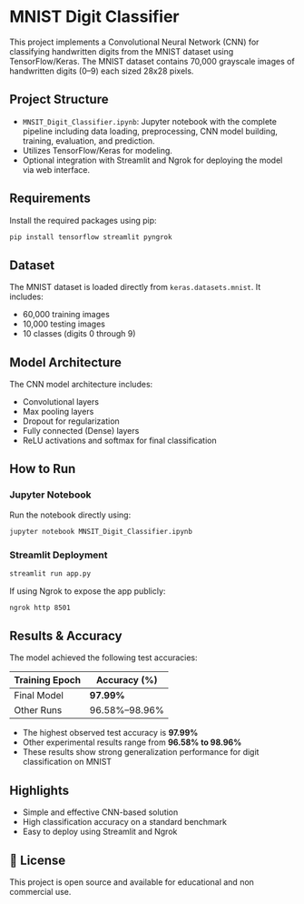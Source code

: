 # MNIST Digit Classifier 

This project implements a Convolutional Neural Network (CNN) for classifying handwritten digits from the MNIST dataset using TensorFlow/Keras.
The MNIST dataset contains 70,000 grayscale images of handwritten digits (0–9) each sized 28x28 pixels.

## Project Structure

- `MNSIT_Digit_Classifier.ipynb`: Jupyter notebook with the complete pipeline including data loading, preprocessing, CNN model building, training, evaluation, and prediction.
- Utilizes TensorFlow/Keras for modeling.
- Optional integration with Streamlit and Ngrok for deploying the model via web interface.

## Requirements

Install the required packages using pip:

```bash
pip install tensorflow streamlit pyngrok
```

## Dataset

The MNIST dataset is loaded directly from `keras.datasets.mnist`. It includes:

- 60,000 training images
- 10,000 testing images
- 10 classes (digits 0 through 9)

## Model Architecture

The CNN model architecture includes:

- Convolutional layers
- Max pooling layers
- Dropout for regularization
- Fully connected (Dense) layers
- ReLU activations and softmax for final classification

## How to Run

### Jupyter Notebook

Run the notebook directly using:

```bash
jupyter notebook MNSIT_Digit_Classifier.ipynb
```

### Streamlit Deployment 

```bash
streamlit run app.py
```

If using Ngrok to expose the app publicly:

```bash
ngrok http 8501
```

## Results & Accuracy

The model achieved the following test accuracies:

| Training Epoch | Accuracy (%) |
|----------------|--------------|
| Final Model    | **97.99%**   |
| Other Runs     | 96.58%–98.96%|

- The highest observed test accuracy is **97.99%**
- Other experimental results range from **96.58% to 98.96%**
- These results show strong generalization performance for digit classification on MNIST

## Highlights

- Simple and effective CNN-based solution
- High classification accuracy on a standard benchmark
- Easy to deploy using Streamlit and Ngrok

## 📃 License

This project is open source and available for educational and non commercial use.

